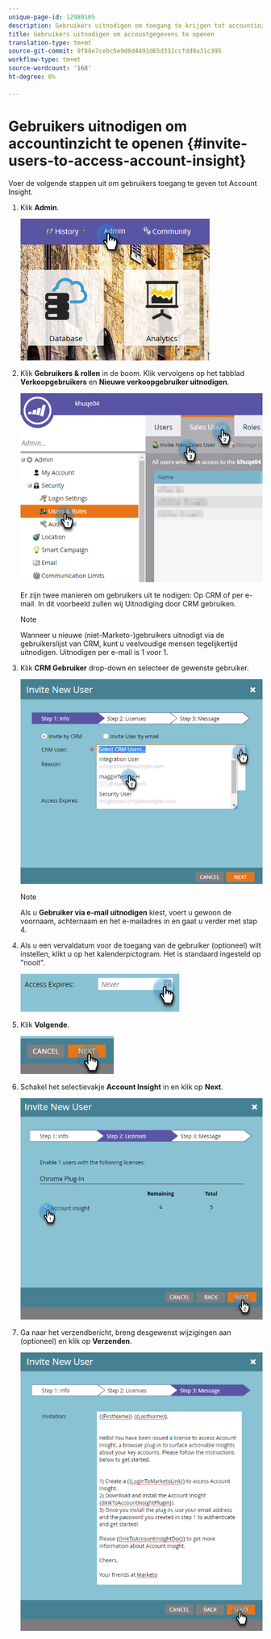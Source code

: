 ```yaml
---
unique-page-id: 12980105
description: Gebruikers uitnodigen om toegang te krijgen tot accountinzicht - Marketo Docs - Productdocumentatie
title: Gebruikers uitnodigen om accountgegevens te openen
translation-type: tm+mt
source-git-commit: 9f88e7cebc5e9d0d4491d65d332ccfdd9a31c395
workflow-type: tm+mt
source-wordcount: '168'
ht-degree: 0%

---
```



# Gebruikers uitnodigen om accountinzicht te openen {#invite-users-to-access-account-insight}

Voer de volgende stappen uit om gebruikers toegang te geven tot Account Insight.

1. Klik **Admin**.

   ![](assets/admin-1.png)

1. Klik **Gebruikers &amp; rollen** in de boom. Klik vervolgens op het tabblad **Verkoopgebruikers** en **Nieuwe verkoopgebruiker uitnodigen**.

   ![](assets/two-6.png)

   Er zijn twee manieren om gebruikers uit te nodigen: Op CRM of per e-mail. In dit voorbeeld zullen wij Uitnodiging door CRM gebruiken.

   >[!NOTE]
   >
   >Wanneer u nieuwe (niet-Marketo-)gebruikers uitnodigt via de gebruikerslijst van CRM, kunt u veelvoudige mensen tegelijkertijd uitnodigen. Uitnodigen per e-mail is 1 voor 1.

1. Klik **CRM Gebruiker** drop-down en selecteer de gewenste gebruiker.

   ![](assets/three-5.png)

   >[!NOTE]
   >
   >Als u **Gebruiker via e-mail uitnodigen** kiest, voert u gewoon de voornaam, achternaam en het e-mailadres in en gaat u verder met stap 4.

1. Als u een vervaldatum voor de toegang van de gebruiker (optioneel) wilt instellen, klikt u op het kalenderpictogram. Het is standaard ingesteld op &quot;nooit&quot;.

   ![](assets/four-5.png)

1. Klik **Volgende**.

   ![](assets/five-5.png)

1. Schakel het selectievakje **Account Insight** in en klik op **Next**.

   ![](assets/six-3.png)

1. Ga naar het verzendbericht, breng desgewenst wijzigingen aan (optioneel) en klik op **Verzenden**.

   ![](assets/seven-2.png)
